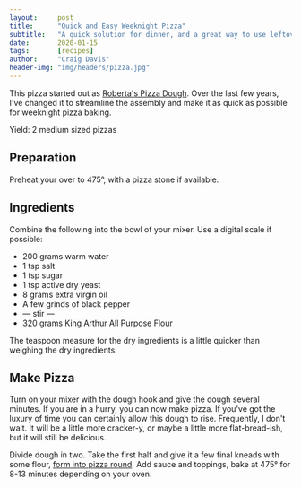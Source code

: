 ```yaml
---
layout:     post
title:      "Quick and Easy Weeknight Pizza"
subtitle:   "A quick solution for dinner, and a great way to use leftovers"
date:       2020-01-15
tags:       [recipes]
author:     "Craig Davis"
header-img: "img/headers/pizza.jpg"
---
```


This pizza started out as [Roberta's Pizza Dough](https://www.epicurious.com/recipes/member/views/robertas-pizza-dough-52869431). Over the last few years, I've changed it to streamline the assembly and make it as quick as possible for weeknight pizza baking.

Yield: 2 medium sized pizzas

## Preparation

Preheat your over to 475&deg;, with a pizza stone if available.

## Ingredients

Combine the following into the bowl of your mixer. Use a digital scale if possible:

* 200 grams warm water
* 1 tsp salt
* 1 tsp sugar
* 1 tsp active dry yeast
* 8 grams extra virgin oil
* A few grinds of black pepper
* &mdash; stir &mdash;
* 320 grams King Arthur All Purpose  Flour

The teaspoon measure for the dry ingredients is a little quicker than weighing the dry ingredients.

## Make Pizza

Turn on your mixer with the dough hook and give the dough several minutes. If you are in a hurry, you can now make pizza. If you've got the luxury of time you can certainly allow this dough to rise. Frequently, I don't wait. It will be a little more cracker-y, or maybe a little more flat-bread-ish, but it will still be delicious.

Divide dough in two. Take the first half and give it a few final kneads with some flour, [form into pizza round](https://youtu.be/lz8HlqYn98Q?t=191). Add sauce and toppings, bake at 475&deg; for 8-13 minutes depending on your oven.